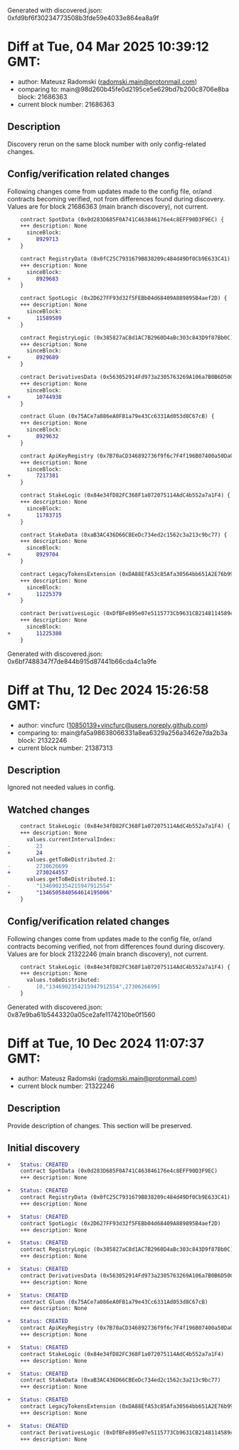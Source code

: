 Generated with discovered.json: 0xfd9bf6f30234773508b3fde59e4033e864ea8a9f

# Diff at Tue, 04 Mar 2025 10:39:12 GMT:

- author: Mateusz Radomski (<radomski.main@protonmail.com>)
- comparing to: main@98d260b45fe0d2195ce5e629bd7b200c8706e8ba block: 21686363
- current block number: 21686363

## Description

Discovery rerun on the same block number with only config-related changes.

## Config/verification related changes

Following changes come from updates made to the config file,
or/and contracts becoming verified, not from differences found during
discovery. Values are for block 21686363 (main branch discovery), not current.

```diff
    contract SpotData (0x0d283D685F0A741C463846176e4c8EFF90D3F9EC) {
    +++ description: None
      sinceBlock:
+        8929713
    }
```

```diff
    contract RegistryData (0x0fC25C7931679B838209c484d49Df0Cb9E633C41) {
    +++ description: None
      sinceBlock:
+        8929683
    }
```

```diff
    contract SpotLogic (0x2D627FF93d32f5FEBb04d68409A889895B4aef2D) {
    +++ description: None
      sinceBlock:
+        11589589
    }
```

```diff
    contract RegistryLogic (0x385827aC8d1AC7B2960D4aBc303c843D9f87Bb0C) {
    +++ description: None
      sinceBlock:
+        8929689
    }
```

```diff
    contract DerivativesData (0x563052914Fd973a2305763269A106a7B0B6D50Cc) {
    +++ description: None
      sinceBlock:
+        10744938
    }
```

```diff
    contract Gluon (0x75ACe7a086eA0FB1a79e43Cc6331Ad053d8C67cB) {
    +++ description: None
      sinceBlock:
+        8929632
    }
```

```diff
    contract ApiKeyRegistry (0x7B70aCD346892736f9f6c7F4f196B07400a50Da0) {
    +++ description: None
      sinceBlock:
+        7217381
    }
```

```diff
    contract StakeLogic (0x84e34fD82FC368F1a072075114AdC4b552a7a1F4) {
    +++ description: None
      sinceBlock:
+        11783715
    }
```

```diff
    contract StakeData (0xaB3AC436D66CBEeDc734ed2c1562c3a213c9bc77) {
    +++ description: None
      sinceBlock:
+        8929704
    }
```

```diff
    contract LegacyTokensExtension (0xDA88EfA53c85Afa30564bb651A2E76b99a232082) {
    +++ description: None
      sinceBlock:
+        11225379
    }
```

```diff
    contract DerivativesLogic (0xDfBFe895e07e5115773Cb9631CB2148114589caC) {
    +++ description: None
      sinceBlock:
+        11225380
    }
```

Generated with discovered.json: 0x6bf7488347f7de844b915d87441b66cda4c1a9fe

# Diff at Thu, 12 Dec 2024 15:26:58 GMT:

- author: vincfurc (<10850139+vincfurc@users.noreply.github.com>)
- comparing to: main@fa5a98638066331a8ea6329a256a3462e7da2b3a block: 21322246
- current block number: 21387313

## Description

Ignored not needed values in config.

## Watched changes

```diff
    contract StakeLogic (0x84e34fD82FC368F1a072075114AdC4b552a7a1F4) {
    +++ description: None
      values.currentIntervalIndex:
-        23
+        24
      values.getToBeDistributed.2:
-        2730626699
+        2730244557
      values.getToBeDistributed.1:
-        "1346902354215947912554"
+        "1346505840564614195006"
    }
```

## Config/verification related changes

Following changes come from updates made to the config file,
or/and contracts becoming verified, not from differences found during
discovery. Values are for block 21322246 (main branch discovery), not current.

```diff
    contract StakeLogic (0x84e34fD82FC368F1a072075114AdC4b552a7a1F4) {
    +++ description: None
      values.toBeDistributed:
-        [0,"1346902354215947912554",2730626699]
    }
```

Generated with discovered.json: 0x87e9ba61b5443320a05ce2afe1174210be0f1560

# Diff at Tue, 10 Dec 2024 11:07:37 GMT:

- author: Mateusz Radomski (<radomski.main@protonmail.com>)
- current block number: 21322246

## Description

Provide description of changes. This section will be preserved.

## Initial discovery

```diff
+   Status: CREATED
    contract SpotData (0x0d283D685F0A741C463846176e4c8EFF90D3F9EC)
    +++ description: None
```

```diff
+   Status: CREATED
    contract RegistryData (0x0fC25C7931679B838209c484d49Df0Cb9E633C41)
    +++ description: None
```

```diff
+   Status: CREATED
    contract SpotLogic (0x2D627FF93d32f5FEBb04d68409A889895B4aef2D)
    +++ description: None
```

```diff
+   Status: CREATED
    contract RegistryLogic (0x385827aC8d1AC7B2960D4aBc303c843D9f87Bb0C)
    +++ description: None
```

```diff
+   Status: CREATED
    contract DerivativesData (0x563052914Fd973a2305763269A106a7B0B6D50Cc)
    +++ description: None
```

```diff
+   Status: CREATED
    contract Gluon (0x75ACe7a086eA0FB1a79e43Cc6331Ad053d8C67cB)
    +++ description: None
```

```diff
+   Status: CREATED
    contract ApiKeyRegistry (0x7B70aCD346892736f9f6c7F4f196B07400a50Da0)
    +++ description: None
```

```diff
+   Status: CREATED
    contract StakeLogic (0x84e34fD82FC368F1a072075114AdC4b552a7a1F4)
    +++ description: None
```

```diff
+   Status: CREATED
    contract StakeData (0xaB3AC436D66CBEeDc734ed2c1562c3a213c9bc77)
    +++ description: None
```

```diff
+   Status: CREATED
    contract LegacyTokensExtension (0xDA88EfA53c85Afa30564bb651A2E76b99a232082)
    +++ description: None
```

```diff
+   Status: CREATED
    contract DerivativesLogic (0xDfBFe895e07e5115773Cb9631CB2148114589caC)
    +++ description: None
```
